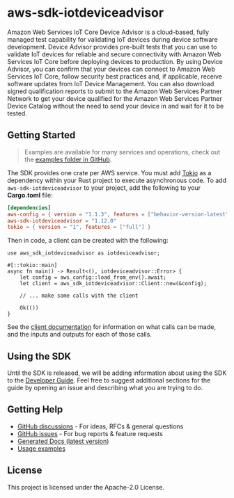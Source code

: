 # aws-sdk-iotdeviceadvisor

Amazon Web Services IoT Core Device Advisor is a cloud-based, fully managed test capability for validating IoT devices during device software development. Device Advisor provides pre-built tests that you can use to validate IoT devices for reliable and secure connectivity with Amazon Web Services IoT Core before deploying devices to production. By using Device Advisor, you can confirm that your devices can connect to Amazon Web Services IoT Core, follow security best practices and, if applicable, receive software updates from IoT Device Management. You can also download signed qualification reports to submit to the Amazon Web Services Partner Network to get your device qualified for the Amazon Web Services Partner Device Catalog without the need to send your device in and wait for it to be tested.

## Getting Started

> Examples are available for many services and operations, check out the
> [examples folder in GitHub](https://github.com/awslabs/aws-sdk-rust/tree/main/examples).

The SDK provides one crate per AWS service. You must add [Tokio](https://crates.io/crates/tokio)
as a dependency within your Rust project to execute asynchronous code. To add `aws-sdk-iotdeviceadvisor` to
your project, add the following to your **Cargo.toml** file:

```toml
[dependencies]
aws-config = { version = "1.1.3", features = ["behavior-version-latest"] }
aws-sdk-iotdeviceadvisor = "1.12.0"
tokio = { version = "1", features = ["full"] }
```

Then in code, a client can be created with the following:

```rust,no_run
use aws_sdk_iotdeviceadvisor as iotdeviceadvisor;

#[::tokio::main]
async fn main() -> Result<(), iotdeviceadvisor::Error> {
    let config = aws_config::load_from_env().await;
    let client = aws_sdk_iotdeviceadvisor::Client::new(&config);

    // ... make some calls with the client

    Ok(())
}
```

See the [client documentation](https://docs.rs/aws-sdk-iotdeviceadvisor/latest/aws_sdk_iotdeviceadvisor/client/struct.Client.html)
for information on what calls can be made, and the inputs and outputs for each of those calls.

## Using the SDK

Until the SDK is released, we will be adding information about using the SDK to the
[Developer Guide](https://docs.aws.amazon.com/sdk-for-rust/latest/dg/welcome.html). Feel free to suggest
additional sections for the guide by opening an issue and describing what you are trying to do.

## Getting Help

* [GitHub discussions](https://github.com/awslabs/aws-sdk-rust/discussions) - For ideas, RFCs & general questions
* [GitHub issues](https://github.com/awslabs/aws-sdk-rust/issues/new/choose) - For bug reports & feature requests
* [Generated Docs (latest version)](https://awslabs.github.io/aws-sdk-rust/)
* [Usage examples](https://github.com/awslabs/aws-sdk-rust/tree/main/examples)

## License

This project is licensed under the Apache-2.0 License.

